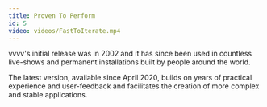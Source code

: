 ```yaml
---
title: Proven To Perform
id: 5
video: videos/FastToIterate.mp4
---
```


vvvv's initial release was in 2002 and it has since been used in countless live-shows and permanent installations built by people around the world.

The latest version, available since April 2020, builds on years of practical experience and user-feedback and facilitates the creation of more complex and stable applications.
